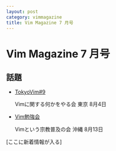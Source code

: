 ```yaml
---
layout: post
category: vimmagazine
title: Vim Magazine 7 月号
---
```


# Vim Magazine 7 月号

## 話題

- [TokyoVim#9](http://partake.in/events/e9b0a88d-0a3a-4579-9691-764739a72833)

  Vimに関する何かをやる会 東京 8月4日

- [Vim勉強会](http://atnd.org/events/30822)

  Vimという宗教普及の会 沖縄 8月13日


[ここに新着情報が入る]
